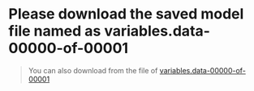 # Please download the saved model file named as variables.data-00000-of-00001
> You can also download from the file of [variables.data-00000-of-00001](https://drive.google.com/file/d/1cKxYXUyXzve-BlB1VXocEOEAQU0ePBxz)
